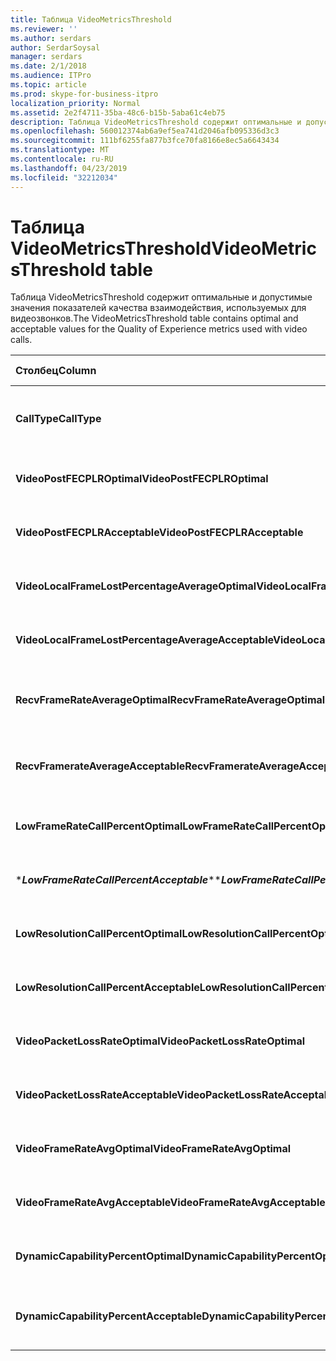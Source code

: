 ```yaml
---
title: Таблица VideoMetricsThreshold
ms.reviewer: ''
ms.author: serdars
author: SerdarSoysal
manager: serdars
ms.date: 2/1/2018
ms.audience: ITPro
ms.topic: article
ms.prod: skype-for-business-itpro
localization_priority: Normal
ms.assetid: 2e2f4711-35ba-48c6-b15b-5aba61c4eb75
description: Таблица VideoMetricsThreshold содержит оптимальные и допустимые значения показателей качества взаимодействия, используемых для видеозвонков.
ms.openlocfilehash: 560012374ab6a9ef5ea741d2046afb095336d3c3
ms.sourcegitcommit: 111bf6255fa877b3fce70fa8166e8ec5a6643434
ms.translationtype: MT
ms.contentlocale: ru-RU
ms.lasthandoff: 04/23/2019
ms.locfileid: "32212034"
---
```

# <a name="videometricsthreshold-table"></a><span data-ttu-id="ac3e0-103">Таблица VideoMetricsThreshold</span><span class="sxs-lookup"><span data-stu-id="ac3e0-103">VideoMetricsThreshold table</span></span>
 
<span data-ttu-id="ac3e0-104">Таблица VideoMetricsThreshold содержит оптимальные и допустимые значения показателей качества взаимодействия, используемых для видеозвонков.</span><span class="sxs-lookup"><span data-stu-id="ac3e0-104">The VideoMetricsThreshold table contains optimal and acceptable values for the Quality of Experience metrics used with video calls.</span></span>
  

| <span data-ttu-id="ac3e0-105">**Столбец**</span><span class="sxs-lookup"><span data-stu-id="ac3e0-105">**Column**</span></span>                                               | <span data-ttu-id="ac3e0-106">**Тип данных**</span><span class="sxs-lookup"><span data-stu-id="ac3e0-106">**Data Type**</span></span>       | <span data-ttu-id="ac3e0-107">**Ключ/индекс**</span><span class="sxs-lookup"><span data-stu-id="ac3e0-107">**Key/Index**</span></span>  | <span data-ttu-id="ac3e0-108">**Сведения**</span><span class="sxs-lookup"><span data-stu-id="ac3e0-108">**Details**</span></span>                          |
|:---------------------------------------------------------|:--------------------|:---------------|:-------------------------------------|
| <span data-ttu-id="ac3e0-109">**CallType**</span><span class="sxs-lookup"><span data-stu-id="ac3e0-109">**CallType**</span></span> <br/>                                       | <span data-ttu-id="ac3e0-110">целое</span><span class="sxs-lookup"><span data-stu-id="ac3e0-110">int</span></span>  <br/>          | <span data-ttu-id="ac3e0-111">Primary</span><span class="sxs-lookup"><span data-stu-id="ac3e0-111">Primary</span></span>  <br/> | <span data-ttu-id="ac3e0-112">Тип размещенного вызова.</span><span class="sxs-lookup"><span data-stu-id="ac3e0-112">Type of call that was placed.</span></span>  <br/> |
| <span data-ttu-id="ac3e0-113">**VideoPostFECPLROptimal**</span><span class="sxs-lookup"><span data-stu-id="ac3e0-113">**VideoPostFECPLROptimal**</span></span> <br/>                         | <span data-ttu-id="ac3e0-114">Decimal(5,2)</span><span class="sxs-lookup"><span data-stu-id="ac3e0-114">decimal(5,2)</span></span>  <br/> |                | <span data-ttu-id="ac3e0-115">Значение по умолчанию — 0,05.</span><span class="sxs-lookup"><span data-stu-id="ac3e0-115">The default value is 0.05.</span></span>  <br/>    |
| <span data-ttu-id="ac3e0-116">**VideoPostFECPLRAcceptable**</span><span class="sxs-lookup"><span data-stu-id="ac3e0-116">**VideoPostFECPLRAcceptable**</span></span> <br/>                      | <span data-ttu-id="ac3e0-117">Decimal(5,2)</span><span class="sxs-lookup"><span data-stu-id="ac3e0-117">decimal(5,2)</span></span>  <br/> |                | <span data-ttu-id="ac3e0-118">Значение по умолчанию — 0,10.</span><span class="sxs-lookup"><span data-stu-id="ac3e0-118">The default value is 0.10.</span></span>  <br/>    |
| <span data-ttu-id="ac3e0-119">**VideoLocalFrameLostPercentageAverageOptimal**</span><span class="sxs-lookup"><span data-stu-id="ac3e0-119">**VideoLocalFrameLostPercentageAverageOptimal**</span></span> <br/>    | <span data-ttu-id="ac3e0-120">Decimal(5,2)</span><span class="sxs-lookup"><span data-stu-id="ac3e0-120">decimal(5,2)</span></span>  <br/> |                | <span data-ttu-id="ac3e0-121">Значение по умолчанию — 5,0.</span><span class="sxs-lookup"><span data-stu-id="ac3e0-121">The default value is 5.0.</span></span>  <br/>     |
| <span data-ttu-id="ac3e0-122">**VideoLocalFrameLostPercentageAverageAcceptable**</span><span class="sxs-lookup"><span data-stu-id="ac3e0-122">**VideoLocalFrameLostPercentageAverageAcceptable**</span></span> <br/> | <span data-ttu-id="ac3e0-123">Decimal(5,2)</span><span class="sxs-lookup"><span data-stu-id="ac3e0-123">decimal(5,2)</span></span>  <br/> |                | <span data-ttu-id="ac3e0-124">Значение по умолчанию — 10,0.</span><span class="sxs-lookup"><span data-stu-id="ac3e0-124">The default value is 10.0.</span></span>  <br/>    |
| <span data-ttu-id="ac3e0-125">**RecvFrameRateAverageOptimal**</span><span class="sxs-lookup"><span data-stu-id="ac3e0-125">**RecvFrameRateAverageOptimal**</span></span> <br/>                    | <span data-ttu-id="ac3e0-126">Decimal(9,4)</span><span class="sxs-lookup"><span data-stu-id="ac3e0-126">decimal(9,4)</span></span>  <br/> |                | <span data-ttu-id="ac3e0-127">Значение по умолчанию — 12,0000.</span><span class="sxs-lookup"><span data-stu-id="ac3e0-127">The default value is 12.0000.</span></span>  <br/> |
| <span data-ttu-id="ac3e0-128">**RecvFramerateAverageAcceptable**</span><span class="sxs-lookup"><span data-stu-id="ac3e0-128">**RecvFramerateAverageAcceptable**</span></span> <br/>                 | <span data-ttu-id="ac3e0-129">Decimal(9,4)</span><span class="sxs-lookup"><span data-stu-id="ac3e0-129">decimal(9,4)</span></span>  <br/> |                | <span data-ttu-id="ac3e0-130">Значение по умолчанию — 7,0000.</span><span class="sxs-lookup"><span data-stu-id="ac3e0-130">The default value is 7.0000.</span></span>  <br/>  |
| <span data-ttu-id="ac3e0-131">**LowFrameRateCallPercentOptimal**</span><span class="sxs-lookup"><span data-stu-id="ac3e0-131">**LowFrameRateCallPercentOptimal**</span></span> <br/>                 | <span data-ttu-id="ac3e0-132">Decimal(5,2)</span><span class="sxs-lookup"><span data-stu-id="ac3e0-132">decimal(5,2)</span></span>  <br/> |                | <span data-ttu-id="ac3e0-133">Значение по умолчанию — 5,0.</span><span class="sxs-lookup"><span data-stu-id="ac3e0-133">The default value is 5.0.</span></span>  <br/>     |
| <span data-ttu-id="ac3e0-134">\****LowFrameRateCallPercentAcceptable***\*</span><span class="sxs-lookup"><span data-stu-id="ac3e0-134">\****LowFrameRateCallPercentAcceptable***\*</span></span> <br/>        | <span data-ttu-id="ac3e0-135">Decimal(5,2)</span><span class="sxs-lookup"><span data-stu-id="ac3e0-135">decimal(5,2)</span></span>  <br/> |                | <span data-ttu-id="ac3e0-136">Значение по умолчанию — 10,0 /</span><span class="sxs-lookup"><span data-stu-id="ac3e0-136">The default value is 10.0/</span></span>  <br/>    |
| <span data-ttu-id="ac3e0-137">**LowResolutionCallPercentOptimal**</span><span class="sxs-lookup"><span data-stu-id="ac3e0-137">**LowResolutionCallPercentOptimal**</span></span> <br/>                | <span data-ttu-id="ac3e0-138">Decimal(5,2)</span><span class="sxs-lookup"><span data-stu-id="ac3e0-138">decimal(5,2)</span></span>  <br/> |                | <span data-ttu-id="ac3e0-139">Значение по умолчанию — 5,0.</span><span class="sxs-lookup"><span data-stu-id="ac3e0-139">The default value is 5.0.</span></span>  <br/>     |
| <span data-ttu-id="ac3e0-140">**LowResolutionCallPercentAcceptable**</span><span class="sxs-lookup"><span data-stu-id="ac3e0-140">**LowResolutionCallPercentAcceptable**</span></span> <br/>             | <span data-ttu-id="ac3e0-141">Decimal(5,2)</span><span class="sxs-lookup"><span data-stu-id="ac3e0-141">decimal(5,2)</span></span>  <br/> |                | <span data-ttu-id="ac3e0-142">Значение по умолчанию — 10,0.</span><span class="sxs-lookup"><span data-stu-id="ac3e0-142">The default value is 10.0.</span></span>  <br/>    |
| <span data-ttu-id="ac3e0-143">**VideoPacketLossRateOptimal**</span><span class="sxs-lookup"><span data-stu-id="ac3e0-143">**VideoPacketLossRateOptimal**</span></span> <br/>                     | <span data-ttu-id="ac3e0-144">foat</span><span class="sxs-lookup"><span data-stu-id="ac3e0-144">foat</span></span>  <br/>         |                | <span data-ttu-id="ac3e0-145">Значение по умолчанию — 0,05.</span><span class="sxs-lookup"><span data-stu-id="ac3e0-145">The default value is 0.05.</span></span>  <br/>    |
| <span data-ttu-id="ac3e0-146">**VideoPacketLossRateAcceptable**</span><span class="sxs-lookup"><span data-stu-id="ac3e0-146">**VideoPacketLossRateAcceptable**</span></span> <br/>                  | <span data-ttu-id="ac3e0-147">число с плавающей точкой</span><span class="sxs-lookup"><span data-stu-id="ac3e0-147">float</span></span>  <br/>        |                | <span data-ttu-id="ac3e0-148">Значение по умолчанию — 0,10.</span><span class="sxs-lookup"><span data-stu-id="ac3e0-148">The default value is 0.10.</span></span>  <br/>    |
| <span data-ttu-id="ac3e0-149">**VideoFrameRateAvgOptimal**</span><span class="sxs-lookup"><span data-stu-id="ac3e0-149">**VideoFrameRateAvgOptimal**</span></span> <br/>                       | <span data-ttu-id="ac3e0-150">число с плавающей точкой</span><span class="sxs-lookup"><span data-stu-id="ac3e0-150">float</span></span>  <br/>        |                | <span data-ttu-id="ac3e0-151">Значение по умолчанию — 12.</span><span class="sxs-lookup"><span data-stu-id="ac3e0-151">The default value is 12.</span></span>  <br/>      |
| <span data-ttu-id="ac3e0-152">**VideoFrameRateAvgAcceptable**</span><span class="sxs-lookup"><span data-stu-id="ac3e0-152">**VideoFrameRateAvgAcceptable**</span></span> <br/>                    | <span data-ttu-id="ac3e0-153">число с плавающей точкой</span><span class="sxs-lookup"><span data-stu-id="ac3e0-153">float</span></span>  <br/>        |                | <span data-ttu-id="ac3e0-154">Значение по умолчанию равно 7.</span><span class="sxs-lookup"><span data-stu-id="ac3e0-154">The default value is 7.</span></span>  <br/>       |
| <span data-ttu-id="ac3e0-155">**DynamicCapabilityPercentOptimal**</span><span class="sxs-lookup"><span data-stu-id="ac3e0-155">**DynamicCapabilityPercentOptimal**</span></span> <br/>                | <span data-ttu-id="ac3e0-156">Decimal(5,2)</span><span class="sxs-lookup"><span data-stu-id="ac3e0-156">decimal(5,2)</span></span>  <br/> |                | <span data-ttu-id="ac3e0-157">Значение по умолчанию — 5,00.</span><span class="sxs-lookup"><span data-stu-id="ac3e0-157">The default value is 5.00.</span></span>  <br/>    |
| <span data-ttu-id="ac3e0-158">**DynamicCapabilityPercentAcceptable**</span><span class="sxs-lookup"><span data-stu-id="ac3e0-158">**DynamicCapabilityPercentAcceptable**</span></span> <br/>             | <span data-ttu-id="ac3e0-159">Decimal(5,2)</span><span class="sxs-lookup"><span data-stu-id="ac3e0-159">decimal(5,2)</span></span>  <br/> |                | <span data-ttu-id="ac3e0-160">Значение по умолчанию — 10,00.</span><span class="sxs-lookup"><span data-stu-id="ac3e0-160">The default value is 10.00.</span></span>  <br/>   |

